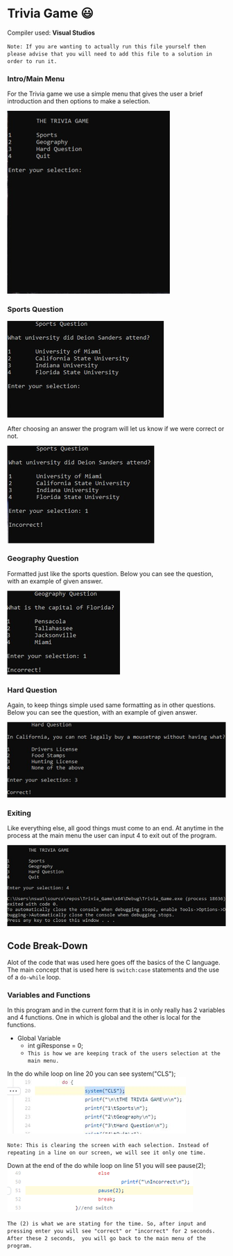 # Trivia Game 😃

Compiler used: **Visual Studios**

`Note: If you are wanting to actually run this file yourself then please advise that you will need to add this file to a solution in order to run it.`

### Intro/Main Menu 

For the Trivia game we use a simple menu that gives the user a brief introduction and then options to make a selection. 

![Step 1](https://github.com/aquaman48/Projects/blob/main/C%20Projects/Screenshots/Intro.JPG)

### Sports Question

![Sports-Selection](https://github.com/aquaman48/Projects/blob/main/C%20Projects/Screenshots/Sports-Question.jpg)

After choosing an answer the program will let us know if we were correct or not.

![Sports-Answers](https://github.com/aquaman48/Projects/blob/main/C%20Projects/Screenshots/Sports-Answer-Example.jpg)


### Geography Question

Formatted just like the sports question. Below you can see the question, with an example of given answer. 

![Geography-Selection](https://github.com/aquaman48/Projects/blob/main/C%20Projects/Screenshots/Geography-Question-Answer-Example.jpg)

### Hard Question

Again, to keep things simple used same formatting as in other questions. Below you can see the question, with an example of given answer.  

![Hard-Selection](https://github.com/aquaman48/Projects/blob/main/C%20Projects/Screenshots/Hard-Question.jpg)

### Exiting

Like everything else, all good things must come to an end. At anytime in the process at the main menu the user can input 4 to exit out of the program.

![Exit](https://github.com/aquaman48/Projects/blob/main/C%20Projects/Screenshots/Exit.jpg)


## Code Break-Down

Alot of the code that was used here goes off the basics of the C language. The main concept that is used here is `switch:case` statements and the use of a `do-while` loop. 

### Variables and Functions

In this program and in the current form that it is in only really has 2 variables and 4 functions. One in which is global and the other is local for the functions. 

- Global Variable
  - int giResponse = 0; 
  - `This is how we are keeping track of the users selection at the main menu.` 



In the do while loop on line 20 you can see system("CLS"); ![cls](https://github.com/aquaman48/Projects/blob/main/C%20Projects/Screenshots/Code-Snippets/cls.png)

`Note: This is clearing the screen with each selection. Instead of repeating in a line on our screen, we will see it only one time.` 

Down at the end of the do while loop on line 51 you will see pause(2); ![pause](https://github.com/aquaman48/Projects/blob/main/C%20Projects/Screenshots/Code-Snippets/pause.png)

`The (2) is what we are stating for the time. So, after input and pressing enter you will see "correct" or "incorrect" for 2 seconds. After these 2 seconds, 
you will go back to the main menu of the program.` 
